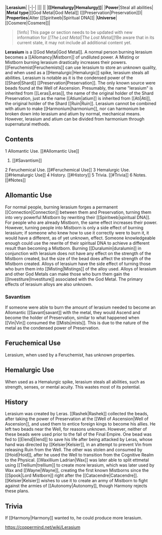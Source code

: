 |**Lerasium**|
|-|-|
|||
||
|**[[Hemalurgy\|Hemalurgy]]**|
|**Power**|Steal all abilities|
|**Metal type**|[[God Metal\|God Metal]] ([[Preservation\|Preservation]])|
|**Properties**|Alter [[Spiritweb\|Spiritual DNA]]|
|**Universe**|[[Cosmere\|Cosmere]]|

> [!info] This page or section needs to be updated with new information for *[[The Lost Metal\|The Lost Metal]]*!Be aware that in its current state, it may not include all additional content yet.

**Lerasium** is a [[God Metal\|God Metal]]. A normal person burning lerasium becomes a [[Allomancy\|Mistborn]] of undiluted power. A Misting or Mistborn burning lerasium drastically increases their powers. [[Feruchemist\|Feruchemists]] can use lerasium to store an unknown quality, and when used as a [[Hemalurgic\|Hemalurgic]] spike, lerasium steals all abilities.
Lerasium is notable as it is the condensed power of the [[Shard\|Shard]] [[Preservation\|Preservation]]. The only known source were beads found at the Well of Ascension. Presumably, the name "lerasium" is inherited from [[Leras\|Leras]], the name of the original holder of the Shard Preservation, just as the name [[Atium\|atium]] is inherited from [[Ati\|Ati]], the original holder of the Shard [[Ruin\|Ruin]]. Lerasium cannot be combined with atium to make [[Harmonium\|harmonium]], nor can harmonium be broken down into lerasium and atium by normal, mechanical means. However, lerasium and atium can be divided from harmonium through supernatural methods.

## Contents

1 Allomantic Use. [[#Allomantic Use]] 

1. [[#Savantism]] 


2 Feruchemical Use. [[#Feruchemical Use]] 
3 Hemalurgic Use. [[#Hemalurgic Use]] 
4 History. [[#History]] 
5 Trivia. [[#Trivia]] 
6 Notes. [[#Notes]] 


## Allomantic Use
For normal people, burning lerasium forges a permanent [[Connection\|Connection]] between them and Preservation, turning them into very powerful Mistborn by rewriting their [[Spiritweb\|spiritual DNA]]. For people who are already Mistborn, the same effect increases their power. However, turning people into Mistborn is only a side effect of burning lerasium; if someone who knew how to use it correctly were to burn it, it would have a different, as of yet unknown, effect. Someone knowledgeable enough could use the rewrite of their spiritual DNA to achieve a different result than becoming a Mistborn. Burning [[Duralumin\|duralumin]] in conjunction with lerasium does not have any effect on the strength of the Mistborn created, but the size of the bead does affect the strength of the Mistborn created.
Alloys of lerasium have the side effect of turning those who burn them into [[Misting\|Mistings]] of the alloy used. Alloys of lerasium and other God Metals can make those who burn them gain the [[Investiture\|Investiture]] associated with the God Metal. The primary effects of lerasium alloys are also unknown.

### Savantism
If someone were able to burn the amount of lerasium needed to become an Allomantic [[Savant\|savant]] with the metal, they would Ascend and become the holder of Preservation, similar to what happened when [[Vin\|Vin]] consumed the [[Mists\|mists]]. This is due to the nature of the metal as the condensed power of Preservation.

## Feruchemical Use
Lerasium, when used by a Feruchemist, has unknown properties.

## Hemalurgic Use
When used as a Hemalurgic spike, lerasium steals all abilities, such as strength, senses, or mental acuity. This wastes most of its potential.

## History
Lerasium was created by Leras. [[Rashek\|Rashek]] collected the beads, after taking the power of Preservation at the [[Well of Ascension\|Well of Ascension]], and used them to entice foreign kings to become his allies. He left two beads near the Well, for reasons unknown.
However, neither of these beads were used prior to the fall of the Final Empire. One bead was fed to [[Elend\|Elend]] to save his life after being attacked by Leras, whose hand was directed by [[Kelsier\|Kelsier]], in an attempt to prevent Vin from releasing Ruin from the Well. The other was stolen and consumed by [[Hoid\|Hoid]], after he used the Well to transition from the Cognitive Realm to the Physical.
[[Waxillium Ladrian\|Wax]] was later able to split ettmetal using [[Trellium\|trellium]] to create more lerasium, which was later used by Wax and [[Wayne\|Wayne]], creating the first known Mistborns since the [[Spook\|Lord Mistborn]] right after the [[Catacendre\|Catacendre]]. [[Kelsier\|Kelsier]] wishes to use it to create an army of Mistborn to fight against the armies of [[Autonomy\|Autonomy]], though Harmony rejects these plans.

## Trivia
If [[Harmony\|Harmony]] wanted to, he could produce more lerasium.


https://coppermind.net/wiki/Lerasium